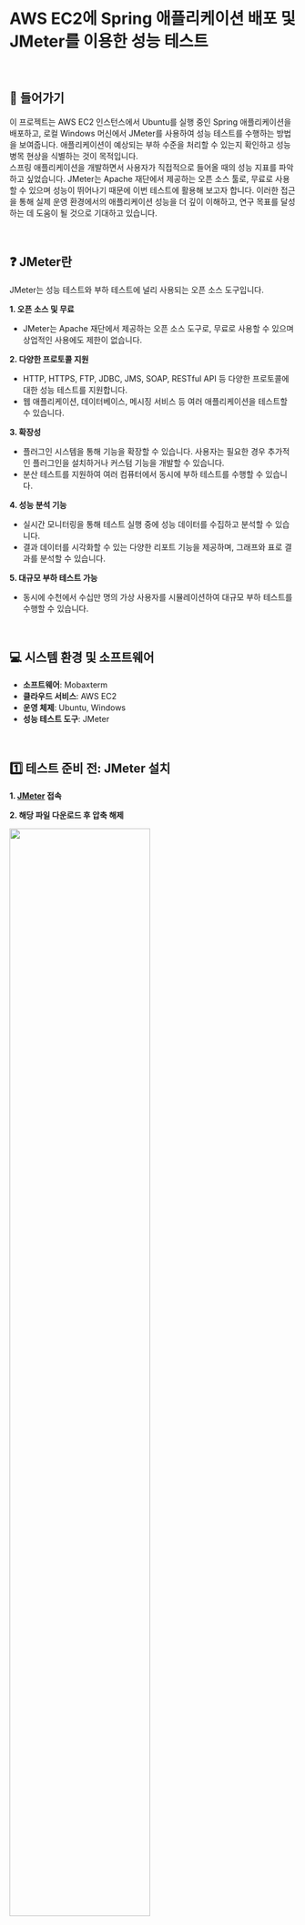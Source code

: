 # AWS EC2에 Spring 애플리케이션 배포 및 JMeter를 이용한 성능 테스트
<br/>

## 🚪 들어가기
 이 프로젝트는 AWS EC2 인스턴스에서 Ubuntu를 실행 중인 Spring 애플리케이션을 배포하고, 로컬 Windows 머신에서 JMeter를 사용하여 성능 테스트를 수행하는 방법을 보여줍니다. 애플리케이션이 예상되는 부하 수준을 처리할 수 있는지 확인하고 성능 병목 현상을 식별하는 것이 목적입니다. <br>
 스프링 애플리케이션을 개발하면서 사용자가 직접적으로 들어올 때의 성능 지표를 파악하고 싶었습니다. JMeter는 Apache 재단에서 제공하는 오픈 소스 툴로, 무료로 사용할 수 있으며 성능이 뛰어나기 때문에 이번 테스트에 활용해 보고자 합니다. 이러한 접근을 통해 실제 운영 환경에서의 애플리케이션 성능을 더 깊이 이해하고, 연구 목표를 달성하는 데 도움이 될 것으로 기대하고 있습니다.

<br/>

## ❓ JMeter란
JMeter는 성능 테스트와 부하 테스트에 널리 사용되는 오픈 소스 도구입니다.

**1. 오픈 소스 및 무료**
- JMeter는 Apache 재단에서 제공하는 오픈 소스 도구로, 무료로 사용할 수 있으며 상업적인 사용에도 제한이 없습니다.

**2. 다양한 프로토콜 지원**
- HTTP, HTTPS, FTP, JDBC, JMS, SOAP, RESTful API 등 다양한 프로토콜에 대한 성능 테스트를 지원합니다.
- 웹 애플리케이션, 데이터베이스, 메시징 서비스 등 여러 애플리케이션을 테스트할 수 있습니다.

**3. 확장성**
- 플러그인 시스템을 통해 기능을 확장할 수 있습니다. 사용자는 필요한 경우 추가적인 플러그인을 설치하거나 커스텀 기능을 개발할 수 있습니다.
- 분산 테스트를 지원하여 여러 컴퓨터에서 동시에 부하 테스트를 수행할 수 있습니다.

**4. 성능 분석 기능**
- 실시간 모니터링을 통해 테스트 실행 중에 성능 데이터를 수집하고 분석할 수 있습니다.
- 결과 데이터를 시각화할 수 있는 다양한 리포트 기능을 제공하며, 그래프와 표로 결과를 분석할 수 있습니다.

**5. 대규모 부하 테스트 가능**
- 동시에 수천에서 수십만 명의 가상 사용자를 시뮬레이션하여 대규모 부하 테스트를 수행할 수 있습니다.

<br/>

## 💻 시스템 환경 및 소프트웨어
- **소프트웨어**: Mobaxterm  
- **클라우드 서비스**: AWS EC2  
- **운영 체제**: Ubuntu, Windows  
- **성능 테스트 도구**: JMeter  

<br/>

## 1️⃣ 테스트 준비 전: JMeter 설치
**1. [JMeter](https://jmeter.apache.org/download_jmeter.cgi) 접속**
   

**2. 해당 파일 다운로드 후 압축 해제**
   
   <img src="https://github.com/user-attachments/assets/521bdf88-05b9-4242-8a0f-323498b8d43f" width="70%">

**4.  JMeter 경로로 이동**
   ```bash
   cd C:\apache-jmeter-5.6.3\bin
   ```

**5. `jmeter.bat` 실행**  
```bash
jmeter.bat
```

<br/>

## 2️⃣ 테스트 준비 전: Spring 애플리케이션 생성 및 EC2 서버 배포 
**1. Spring 애플리케이션 생성**
   
   - Spring 애플리케이션에서 화면에 "Click Me" 버튼을 클릭하면, 이 버튼이 `localhost:8088/test`로 `GET 요청`을 보냅니다. 서버는 요청을 수신하고, 컨트롤러 메서드에서 "요청 들어왔습니다"라는 로그를 남깁니다.
   
   <img src="https://github.com/user-attachments/assets/ccb9b9a0-df53-4f1a-a25f-4362981bc0b5" width="70%">

**2. EC2 서버 배포**
   ```bash
   # 로컬(윈도우)에서 EC2(우분투)로 Spring 애플리케이션 배포
   scp -i {pem key} {Spring 애플리케이션 경로}  {username}@{ip}:/home/ubuntu
   ```
   <img src="https://github.com/user-attachments/assets/2311ff85-a544-4c8c-8083-38552f59a128" width="55%">

  

<br/>

## 🧪 JMeter 시나리오 테스트

### 시나리오 예시
이 테스트는 웹 애플리케이션의 성능 및 안정성을 평가하기 위한 것입니다. 100명의 사용자가 동시에 애플리케이션에 요청을 보내고, 이를 통해 서버의 응답 시간 및 처리 능력을 측정합니다.


### 설정 세부사항
- **Number of Threads**:  
  동시에 100명의 사용자가 애플리케이션에 접속하도록 설정합니다.  

- **Ramp-Up Period**:  
  100명의 스레드가 60초에 걸쳐 순차적으로 시작됩니다. 즉, 매초 약 1.67개의 스레드가 시작됩니다. 이를 통해 갑작스러운 트래픽 스파이크를 피하고 서버의 부하를 점진적으로 증가시킬 수 있습니다.  

- **Loop Count**:  
  각 스레드는 5번 요청을 반복합니다. 총 요청 수는 100 스레드 × 5 루프 = 500 요청이 됩니다.  

  <img src="https://github.com/user-attachments/assets/beb21479-582b-46ec-bd6f-f0da9ac6f71e" width="550">

<br/>

## 🍂 성능 테스트 결과

#### 이미지 1: Summary Report (테스트의 전반적인 성능을 평가)
<img src="https://github.com/user-attachments/assets/76333f5a-dc54-4509-b30d-b3b493dfcd01" width="70%">

- **Sample (샘플 수)**:  
  총 5000개의 요청이 테스트되었습니다. 이는 테스트의 전반적인 부하를 나타냅니다.

- **Average (평균 응답 시간)**:  
  평균 응답 시간은 223ms로, 서버가 요청에 응답하는 데 걸리는 평균 시간입니다. 이 값이 낮을수록 서버의 응답 성능이 좋습니다.

- **Min (최소 응답 시간)**:  
  최소 응답 시간은 6ms로, 가장 빠른 요청의 응답 시간을 나타냅니다. 이는 서버가 최적의 조건에서 얼마나 빠르게 응답할 수 있는지를 보여줍니다.

- **Max (최대 응답 시간)**:  
  최대 응답 시간은 7632ms로, 가장 느린 요청의 응답 시간을 나타냅니다. 이 값은 서버에 부하가 많이 걸릴 때의 성능을 반영합니다.

- **Standard Deviation (표준 편차)**:  
  표준 편차는 529.71로, 응답 시간의 변동성을 나타냅니다. 값이 클수록 응답 시간이 불안정하다는 것을 의미하며, 일관성이 부족하다는 신호일 수 있습니다.

- **Error (오류 비율)**:  
  오류 비율이 0.0%로, 모든 요청이 성공적으로 처리되었음을 나타냅니다. 이는 애플리케이션이 안정적으로 작동하고 있다는 좋은 신호입니다.

- **Throughput (처리량)**:  
  처리량은 초당 83.51개의 요청을 처리할 수 있음을 의미합니다. 이 값은 서버의 부하 처리 능력을 나타내며, 높은 수치일수록 더 많은 요청을 처리할 수 있다는 것을 의미합니다.

- **Received (받은 바이트 수)**:  
  총 14.43 KB의 데이터가 클라이언트로부터 수신되었습니다. 이 값은 요청에 대한 서버의 응답을 포함한 데이터의 양을 나타냅니다.

- **Sent KB (전송된 데이터 크기)**:  
  총 14.03 KB의 데이터가 클라이언트에게 전송되었습니다. 이는 서버가 클라이언트에게 전송한 데이터의 양을 나타냅니다.

- **Avg (평균 전송 크기)**:  
  평균적으로 요청당 177.0 KB의 데이터가 전송되었습니다. 이는 각 요청이 클라이언트와 서버 간에 얼마나 많은 데이터를 주고받는지를 보여줍니다.

#### 이미지 2: Transactions per Second (주어진 시간 동안 처리된 트랜잭션 수 확인)
<img src="https://github.com/user-attachments/assets/bd8a94a0-d6ce-455c-b2a7-51ad8b8530fd" width="70%">

1. **6초까지 160 TPS**:  
   초기 부하가 급격히 증가하여 서버가 초당 160개의 요청을 처리할 수 있는 상태입니다. 이는 서버가 부하를 잘 처리하고 있다는 긍정적인 신호입니다.

2. **12초대 40 TPS**:  
   TPS가 급격히 감소하여 40으로 떨어진 것은 서버의 성능이 저하되었거나, 처리할 수 있는 요청의 수가 줄어들었다는 것을 의미합니다. 이 경우, 성능 병목 현상이 발생했을 가능성이 높습니다.

3. **14초에 160 TPS로 증가**:  
   TPS가 다시 160으로 증가하는 것은 서버가 부하를 다시 견딜 수 있는 상태로 복구되었다는 것을 나타냅니다. 이는 일시적인 문제였을 수도 있습니다.

4. **30초부터 54초까지 80 TPS 유지**:  
   TPS가 80으로 안정적으로 유지되고 있다는 것은 서버가 일정 수준의 부하를 지속적으로 처리할 수 있음을 의미합니다. 그러나 이전 160 TPS에 비해 낮은 수치이므로, 서버가 최적의 성능을 발휘하지 못하고 있다는 신호일 수 있습니다.

<br/>

## 💎 결론
이번 프로젝트를 통해 AWS EC2 인스턴스에 배포한 Spring 애플리케이션의 성능을 JMeter를 사용해 테스트하였습니다. 사용자 요청에 대한 응답 속도와 처리량을 측정함으로써, 애플리케이션이 예상 부하를 효과적으로 처리할 수 있는지를 확인했습니다. JMeter는 Apache 재단에서 제공하는 오픈 소스 도구로, 무료로 사용할 수 있으며 뛰어난 성능을 보이는 만큼, 향후 다른 프로젝트에서도 적극 활용할 계획입니다. 이 테스트를 통해 얻은 데이터는 저의 연구 및 취업 목표 달성에 중요한 기반이 될 것입니다.
